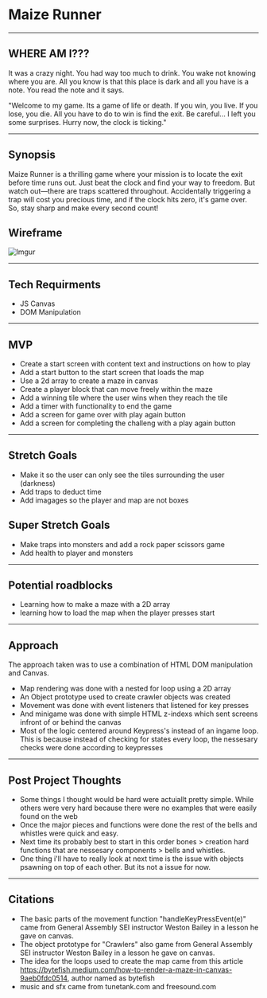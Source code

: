 # Maize Runner
------------------------------------------------------------------------
## WHERE AM I??? 

It was a crazy night. You had way too much to drink. You wake not knowing where you are. All you know is that this place is dark and all you have is a note. You read the note and it says. 

"Welcome to my game. Its a game of life or death. If you win, you live.  If you lose, you die. All you have to do to win is find the exit. Be careful... I left you some surprises. Hurry now, the clock is ticking."

------------------------------------------------------------------------
## Synopsis

Maize Runner is a thrilling game where your mission is to locate the exit before time runs out. Just beat the clock and find your way to freedom. But watch out—there are traps scattered throughout. Accidentally triggering a trap will cost you precious time, and if the clock hits zero, it's game over. So, stay sharp and make every second count!

## Wireframe

![Imgur](https://i.imgur.com/k9IzCpR.png)

------------------------------------------------------------------------
## Tech Requirments

* JS Canvas
* DOM Manipulation
------------------------------------------------------------------------
## MVP

* Create a start screen with content text and instructions on how to play
* Add a start button to the start screen that loads the map
* Use a 2d array to create a maze in canvas
* Create a player block that can move freely within the maze
* Add a winning tile where the user wins when they reach the tile
* Add a timer with functionality to end the game
* Add a screen for game over with play again button
* Add a screen for completing the challeng with a play again button

-------------------------------------------------------------------------
## Stretch Goals

* Make it so the user can only see the tiles surrounding the user (darkness)
* Add traps to deduct time
* Add imagages so the player and map are not boxes 

## Super Stretch Goals

* Make traps into monsters and add a rock paper scissors game
* Add health to player and monsters

--------------------------------------------------------------------------
## Potential roadblocks

* Learning how to make a maze with a 2D array
* learning how to load the map when the player presses start

--------------------------------------------------------------------------
## Approach

The approach taken was to use a combination of HTML DOM manipulation and Canvas. 

- Map rendering was done with a nested for loop using a 2D array
- An Object prototype used to create crawler objects was created
- Movement was done with event listeners that listened for key presses
- And minigame was done with simple HTML z-indexs which sent screens infront of or behind the canvas
- Most of the logic centered around Keypress's instead of an ingame loop. This is because instead of checking for states every loop, the nessesary checks were done according to keypresses

---------------------------------------------------------------------------
## Post Project Thoughts

* Some things I thought would be hard were actuiallt pretty simple. While others were very hard because there were no examples that were easily found on the web
* Once the major pieces and functions were done the rest of the bells and whistles were quick and easy.
* Next time its probably best to start in this order bones > creation hard functions that are nessesary components > bells and whistles.
* One thing i'll have to really look at next time is the issue with objects psawning on top of each other. But its not a issue for now.

---------------------------------------------------------------------------
## Citations

* The basic parts of the movement function "handleKeyPressEvent(e)" came from General Assembly SEI instructor Weston Bailey in a lesson he gave on canvas.
* The object prototype for "Crawlers" also game from General Assembly SEI instructor Weston Bailey in a lesson he gave on canvas.
* The idea for the loops used to create the map came from this article https://bytefish.medium.com/how-to-render-a-maze-in-canvas-9aeb0fdc0514, author named as bytefish 
* music and sfx came from tunetank.com and freesound.com




